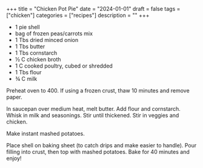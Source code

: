 ﻿+++
title = "Chicken Pot Pie"
date = "2024-01-01"
draft = false
tags = ["chicken"]
categories = ["recipes"]
description = ""
+++

* 1 pie shell
* bag of frozen peas/carrots mix
* 1 Tbs dried minced onion
* 1 Tbs butter
* 1 Tbs cornstarch
* ½ C chicken broth
* 1 C cooked poultry, cubed or shredded
* 1 Tbs flour
* ¾ C milk

Preheat oven to 400. If using a frozen crust, thaw 10 minutes and remove paper.

In saucepan over medium heat, melt butter. Add flour and cornstarch. Whisk in milk and seasonings. Stir until thickened. Stir in veggies and chicken.

Make instant mashed potatoes.

Place shell on baking sheet (to catch drips and make easier to handle). Pour filling into crust, then top with mashed potatoes. Bake for 40 minutes and enjoy!